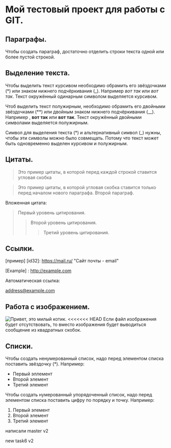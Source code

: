 # Мой тестовый проект для работы с GIT.

## Параграфы.

Чтобы создать параграф, достаточно отделить строки текста одной или более пустой строкой.

## Выделение текста.

Чтобы выделить текст курсивом необходимо обрамить его звёздочками
(*) или знаком нижнего подчёркивания (_). Например *вот так* или _вот так_. Текст окружённый одинарным символом выделяется курсивом.

Чтоб выделить текст полужирным, необходимо обрамить его двойными звёздочками (**) или двойным знаком нижнего подчёркивания (__). Например , **вот так** или __вот так__. Текст окружённый двойными символами выделяется полужирным.

Символ для выделения текста (*) и альтернативный символ (_) нужны, чтобы эти символы можно было совмещать. Потому что текст может быть одновременно выделен курсивом и полужирным.

## Цитаты.

> Это пример цитаты,
> в которой перед каждой строкой
> ставится угловая скобка

> Это пример цитаты,
в которой угловая скобка 
ставится только перед началом нового параграфа.
> Второй параграф.

Вложенная цитата:

> Первый уровень цитирования.
>> Второй уровень цитирования.
>>> Третий уровень цитирования.

## Ссылки.

[пример] [id32]: https://mail.ru/ "Сайт почты - email"

[Example] : http://example.com

Автоматическая ссылка:

<address@example.com>

## Работа с изображением.

![Привет, это милый котик.](cat_kotic.jpg)
<<<<<<< HEAD
Если файл изображения будет отсутствовать, то вместо изображения будет выводиться сообщение из квадратных скобок.

## Списки.

Чтобы создать ненумерованный список, надо перед элементом списка поставить звёздочку (*). Например:

* Первый эллемент
* Второй элемент
* Третий элемент

Чтобы создать нумерованный упорядоченный список, надо перед элементом списка поставить цифру по порядку и точку. Например:

1. Первый элемент
2. Второй элемент
3. Третий элемент  



написали master v2


new task6 v2